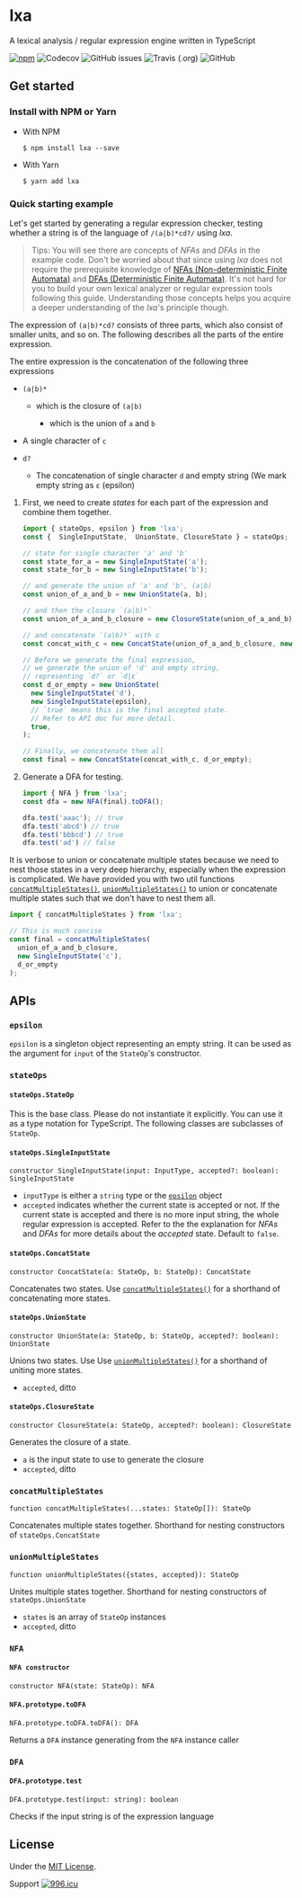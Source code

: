 # lxa

A lexical analysis / regular expression engine written in TypeScript

[![npm](https://img.shields.io/npm/v/lxa.svg)](https://www.npmjs.com/package/lxa)
![Codecov](https://img.shields.io/codecov/c/github/yuqingc/lxa.svg)
![GitHub issues](https://img.shields.io/github/issues/yuqingc/lxa.svg)
![Travis (.org)](https://img.shields.io/travis/yuqingc/lxa.svg)
![GitHub](https://img.shields.io/github/license/yuqingc/lxa.svg)

## Get started

### Install with NPM or Yarn

- With NPM
  ```
  $ npm install lxa --save
  ```

- With Yarn

  ```
  $ yarn add lxa
  ```

### Quick starting example

Let's get started by generating a regular expression checker, testing whether a string is of the language of `/(a|b)*cd?/` using *lxa*.

> Tips: You will see there are concepts of *NFAs* and *DFAs* in the example code. Don't be worried about that since using *lxa* does not require the prerequisite knowledge of [NFAs (Non-deterministic Finite Automata)](https://en.wikipedia.org/wiki/Nondeterministic_finite_automaton) and [DFAs (Deterministic Finite Automata)](https://en.wikipedia.org/wiki/Deterministic_finite_automaton). It's not hard for you to build your own lexical analyzer or regular expression tools following this guide. Understanding those concepts helps you acquire a deeper understanding of the *lxa*'s principle though.

The expression of `(a|b)*cd?` consists of three parts, which also consist of smaller units, and so on. The following describes all the parts of the entire expression.

The entire expression is the concatenation of the following three expressions

- `(a|b)*`

  - which is the closure of `(a|b)`

    - which is the union of `a` and `b`

- A single character of `c`

- `d?`

  - The concatenation of single character `d` and empty string (We mark empty string as `ε` (epsilon)

1. First, we need to create *states* for each part of the expression and combine them together.

    ```ts
    import { stateOps, epsilon } from 'lxa';
    const {  SingleInputState,  UnionState, ClosureState } = stateOps;

    // state for single character 'a' and 'b'
    const state_for_a = new SingleInputState('a');
    const state_for_b = new SingleInputState('b');

    // and generate the union of 'a' and 'b', (a|b)
    const union_of_a_and_b = new UnionState(a, b);

    // and then the closure `(a|b)*`
    const union_of_a_and_b_closure = new ClosureState(union_of_a_and_b);

    // and concatenate `(a|b)*` with c
    const concat_with_c = new ConcatState(union_of_a_and_b_closure, new SingleInputState('c'));

    // Before we generate the final expression,
    // we generate the union of 'd' and empty string,
    // representing `d?` or `d|ε`
    const d_or_empty = new UnionState(
      new SingleInputState('d'),
      new SingleInputState(epsilon),
      // `true` means this is the final accepted state.
      // Refer to API doc for more detail.
      true,
    );

    // Finally, we concatenate them all
    const final = new ConcatState(concat_with_c, d_or_empty);
    ```
2. Generate a DFA for testing.

    ```ts
    import { NFA } from 'lxa';
    const dfa = new NFA(final).toDFA();

    dfa.test('aaac'); // true
    dfa.test('abcd') // true
    dfa.test('bbbcd') // true
    dfa.test('ad') // false
    ```
It is verbose to union or concatenate multiple states because we need to nest those states in a very deep hierarchy, especially when the expression is complicated. We have provided you with two util functions [`concatMultipleStates()`](#concatmultiplestates), [`unionMultipleStates()`](#unionmultiplestates) to union or concatenate multiple states such that we don't have to nest them all.

```ts
import { concatMultipleStates } from 'lxa';

// This is much concise
const final = concatMultipleStates(
  union_of_a_and_b_closure, 
  new SingleInputState('c'),
  d_or_empty
);
```

## APIs

### `epsilon`

`epsilon` is a singleton object representing an empty string. It can be used as the argument for `input` of the `StateOp`'s constructor.

### `stateOps`

#### `stateOps.StateOp`

This is the base class. Please do not instantiate it explicitly. You can use it as a type notation for TypeScript. The following classes are subclasses of `StateOp`.

#### `stateOps.SingleInputState `

`constructor SingleInputState(input: InputType, accepted?: boolean): SingleInputState`

- `inputType` is either a `string` type or the [`epsilon`](#epsilon) object
- `accepted` indicates whether the current state is accepted or not. If the current state is accepted and there is no more input string, the whole regular expression is accepted. Refer to the the explanation for *NFAs* and *DFAs* for more details about the *accepted* state. Default to `false`.

#### `stateOps.ConcatState`

`constructor ConcatState(a: StateOp, b: StateOp): ConcatState`

Concatenates two states. Use [`concatMultipleStates()`](#concatmultiplestates) for a shorthand of concatenating more states.

#### `stateOps.UnionState`

`constructor UnionState(a: StateOp, b: StateOp, accepted?: boolean): UnionState`

Unions two states. Use Use [`unionMultipleStates()`](#unionmultiplestates) for a shorthand of uniting more states.

- `accepted`, ditto

#### `stateOps.ClosureState`

`constructor ClosureState(a: StateOp, accepted?: boolean): ClosureState`

Generates the closure of a state.

- `a` is the input state to use to generate the closure
- `accepted`, ditto

### `concatMultipleStates`

`function concatMultipleStates(...states: StateOp[]): StateOp`

Concatenates multiple states together. Shorthand for nesting constructors of `stateOps.ConcatState`

### `unionMultipleStates`

`function unionMultipleStates({states, accepted}): StateOp`

Unites multiple states together. Shorthand for nesting constructors of `stateOps.UnionState`

- `states` is an array of `StateOp` instances
- `accepted`, ditto

### `NFA`

#### `NFA constructor`

`constructor NFA(state: StateOp): NFA`

#### `NFA.prototype.toDFA`

`NFA.prototype.toDFA.toDFA(): DFA`

Returns a `DFA` instance generating from the `NFA` instance caller

### `DFA`

#### `DFA.prototype.test`

`DFA.prototype.test(input: string): boolean`

Checks if the input string is of the expression language

## License

Under the [MIT License](https://github.com/yuqingc/lxa/blob/master/LICENSE).

Support [![996.icu](https://img.shields.io/badge/link-996.icu-red.svg)](https://996.icu)

